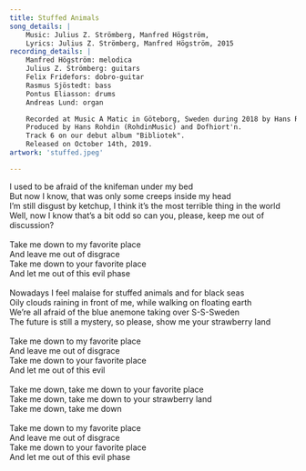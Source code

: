 ```yaml
---
title: Stuffed Animals
song_details: |
    Music: Julius Z. Strömberg, Manfred Högström,
    Lyrics: Julius Z. Strömberg, Manfred Högström, 2015
recording_details: |
    Manfred Högström: melodica
    Julius Z. Strömberg: guitars
    Felix Fridefors: dobro-guitar
    Rasmus Sjöstedt: bass
    Pontus Eliasson: drums
    Andreas Lund: organ

    Recorded at Music A Matic in Göteborg, Sweden during 2018 by Hans Rohdin.
    Produced by Hans Rohdin (RohdinMusic) and Dofhiort'n.
    Track 6 on our debut album "Bibliotek".
    Released on October 14th, 2019.		
artwork: 'stuffed.jpeg'

---
```


I used to be afraid of the knifeman under my bed\
But now I know, that was only some creeps inside my head\
I’m still disgust by ketchup, I think it’s the most terrible thing in the world\
Well, now I know that’s a bit odd so can you, please, keep me out of discussion?\
\
Take me down to my favorite place\
And leave me out of disgrace\
Take me down to your favorite place\
And let me out of this evil phase\
\
Nowadays I feel malaise for stuffed animals and for black seas\
Oily clouds raining in front of me, while walking on floating earth\
We’re all afraid of the blue anemone taking over S-S-Sweden\
The future is still a mystery, so please, show me your strawberry land\
\
Take me down to my favorite place\
And leave me out of disgrace\
Take me down to your favorite place\
And let me out of this evil\
\
Take me down, take me down to your favorite place\
Take me down, take me down to your strawberry land\
Take me down, take me down\
\
Take me down to my favorite place\
And leave me out of disgrace\
Take me down to your favorite place\
And let me out of this evil phase
